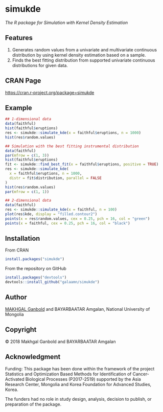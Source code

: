 # simukde

*The R package for Simulation with Kernel Density Estimation*

## Features

1. Generates random values from a univariate and multivariate continuous distribution by using kernel density estimation based on a sample.
2. Finds the best fitting distribution from supported univariate continuous distributions for given data.

## CRAN Page

https://cran.r-project.org/package=simukde

## Example

```R
## 1-dimensional data
data(faithful)
hist(faithful$eruptions)
res <- simukde::simulate_kde(x = faithful$eruptions, n = 1000)
hist(res$random.values)

## Simulation with the best fitting instrumental distribution
data(faithful)
par(mfrow = c(1, 3))
hist(faithful$eruptions)
fit <- simukde::find_best_fit(x = faithful$eruptions, positive = TRUE)
res <- simukde::simulate_kde(
  x = faithful$eruptions, n = 1000,
  distr = fit$distribution, parallel = FALSE
)
hist(res$random.values)
par(mfrow = c(1, 1))

## 2-dimensional data
data(faithful)
res <- simukde::simulate_kde(x = faithful, n = 100)
plot(res$kde, display = "filled.contour2")
points(x = res$random.values, cex = 0.25, pch = 16, col = "green")
points(x = faithful, cex = 0.25, pch = 16, col = "black")
```

## Installation

From CRAN

```R
install.packages("simukde")
```

From the repository on GitHub

```R
install.packages("devtools")
devtools::install_github("galaamn/simukde")
```

## Author

[MAKHGAL Ganbold](https://www.galaa.mn/ "Galaa's Personal Page") and BAYARBAATAR Amgalan, National University of Mongolia
## Copyright

&copy; 2018 Makhgal Ganbold and BAYARBAATAR Amgalan

## Acknowledgment

Funding: This package has been done within the framework of the project Statistics and Optimization Based Methods for Identification of Cancer-Activated Biological Processes (P2017-2519) supported by the Asia Research Center, Mongolia and Korea Foundation for Advanced Studies, Korea.

The funders had no role in study design, analysis, decision to publish, or preparation of the package.
